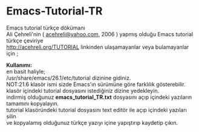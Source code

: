 # Emacs-Tutorial-TR
Emacs tutorial türkçe dökümanı</br>
Ali Çehreli'nin ( <acehreli@yahoo.com>, 2006 ) yapmış olduğu Emacs tutorial türkçe çeviriye</br>
http://acehreli.org/TUTORIAL linkinden ulaşamayanlar veya bulamayanlar için ;</br>

**Kullanımı:**</br>
en basit haliyle;</br>
/usr/share/emacs/26.1/etc/tutorial dizinine gidiniz.</br>
NOT:21.6 klasör ismi sizde Emacs'ın sürümüne göre farklılık gösterebilir.</br>
klasör içindeki tutorial dosyasını istediğiniz dizine yedekleyin. </br>
indirmiş olduğunuz **emacs_tutorial_TR.txt** dosyasını açıp içindeki yazıların tamamını kopyalayın.</br>
tutorial klasöründeki tutorial dosyasını text editör ile açıp içindeki yazıları silin</br>
ve kopyalamış olduğunuz türkçe yazıyı içine yapıştırıp kaydetip çıkın.</br>

